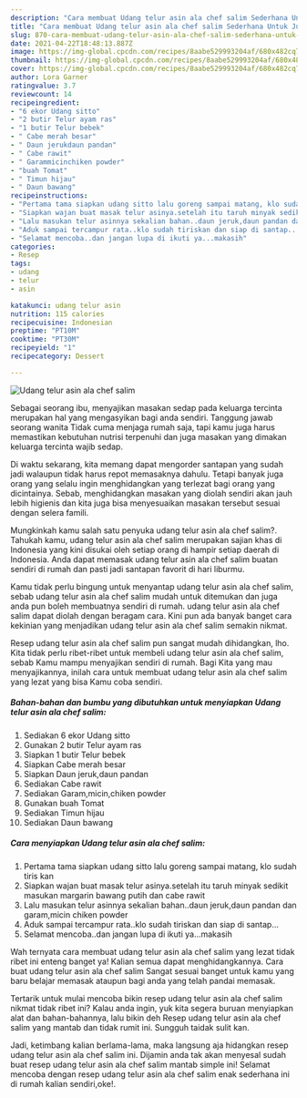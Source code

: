 ```yaml
---
description: "Cara membuat Udang telur asin ala chef salim Sederhana Untuk Jualan"
title: "Cara membuat Udang telur asin ala chef salim Sederhana Untuk Jualan"
slug: 870-cara-membuat-udang-telur-asin-ala-chef-salim-sederhana-untuk-jualan
date: 2021-04-22T18:48:13.887Z
image: https://img-global.cpcdn.com/recipes/8aabe529993204af/680x482cq70/udang-telur-asin-ala-chef-salim-foto-resep-utama.jpg
thumbnail: https://img-global.cpcdn.com/recipes/8aabe529993204af/680x482cq70/udang-telur-asin-ala-chef-salim-foto-resep-utama.jpg
cover: https://img-global.cpcdn.com/recipes/8aabe529993204af/680x482cq70/udang-telur-asin-ala-chef-salim-foto-resep-utama.jpg
author: Lora Garner
ratingvalue: 3.7
reviewcount: 14
recipeingredient:
- "6 ekor Udang sitto"
- "2 butir Telur ayam ras"
- "1 butir Telur bebek"
- " Cabe merah besar"
- " Daun jerukdaun pandan"
- " Cabe rawit"
- " Garammicinchiken powder"
- "buah Tomat"
- " Timun hijau"
- " Daun bawang"
recipeinstructions:
- "Pertama tama siapkan udang sitto lalu goreng sampai matang, klo sudah tiris kan"
- "Siapkan wajan buat masak telur asinya.setelah itu taruh minyak sedikit masukan margarin bawang putih dan cabe rawit"
- "Lalu masukan telur asinnya sekalian bahan..daun jeruk,daun pandan dan garam,micin chiken powder"
- "Aduk sampai tercampur rata..klo sudah tiriskan dan siap di santap..."
- "Selamat mencoba..dan jangan lupa di ikuti ya...makasih"
categories:
- Resep
tags:
- udang
- telur
- asin

katakunci: udang telur asin 
nutrition: 115 calories
recipecuisine: Indonesian
preptime: "PT10M"
cooktime: "PT30M"
recipeyield: "1"
recipecategory: Dessert

---
```



![Udang telur asin ala chef salim](https://img-global.cpcdn.com/recipes/8aabe529993204af/680x482cq70/udang-telur-asin-ala-chef-salim-foto-resep-utama.jpg)

Sebagai seorang ibu, menyajikan masakan sedap pada keluarga tercinta merupakan hal yang mengasyikan bagi anda sendiri. Tanggung jawab seorang  wanita Tidak cuma menjaga rumah saja, tapi kamu juga harus memastikan kebutuhan nutrisi terpenuhi dan juga masakan yang dimakan keluarga tercinta wajib sedap.

Di waktu  sekarang, kita memang dapat mengorder santapan yang sudah jadi walaupun tidak harus repot memasaknya dahulu. Tetapi banyak juga orang yang selalu ingin menghidangkan yang terlezat bagi orang yang dicintainya. Sebab, menghidangkan masakan yang diolah sendiri akan jauh lebih higienis dan kita juga bisa menyesuaikan masakan tersebut sesuai dengan selera famili. 



Mungkinkah kamu salah satu penyuka udang telur asin ala chef salim?. Tahukah kamu, udang telur asin ala chef salim merupakan sajian khas di Indonesia yang kini disukai oleh setiap orang di hampir setiap daerah di Indonesia. Anda dapat memasak udang telur asin ala chef salim buatan sendiri di rumah dan pasti jadi santapan favorit di hari liburmu.

Kamu tidak perlu bingung untuk menyantap udang telur asin ala chef salim, sebab udang telur asin ala chef salim mudah untuk ditemukan dan juga anda pun boleh membuatnya sendiri di rumah. udang telur asin ala chef salim dapat diolah dengan beragam cara. Kini pun ada banyak banget cara kekinian yang menjadikan udang telur asin ala chef salim semakin nikmat.

Resep udang telur asin ala chef salim pun sangat mudah dihidangkan, lho. Kita tidak perlu ribet-ribet untuk membeli udang telur asin ala chef salim, sebab Kamu mampu menyajikan sendiri di rumah. Bagi Kita yang mau menyajikannya, inilah cara untuk membuat udang telur asin ala chef salim yang lezat yang bisa Kamu coba sendiri.

<!--inarticleads1-->

##### Bahan-bahan dan bumbu yang dibutuhkan untuk menyiapkan Udang telur asin ala chef salim:

1. Sediakan 6 ekor Udang sitto
1. Gunakan 2 butir Telur ayam ras
1. Siapkan 1 butir Telur bebek
1. Siapkan  Cabe merah besar
1. Siapkan  Daun jeruk,daun pandan
1. Sediakan  Cabe rawit
1. Sediakan  Garam,micin,chiken powder
1. Gunakan buah Tomat
1. Sediakan  Timun hijau
1. Sediakan  Daun bawang




<!--inarticleads2-->

##### Cara menyiapkan Udang telur asin ala chef salim:

1. Pertama tama siapkan udang sitto lalu goreng sampai matang, klo sudah tiris kan
1. Siapkan wajan buat masak telur asinya.setelah itu taruh minyak sedikit masukan margarin bawang putih dan cabe rawit
1. Lalu masukan telur asinnya sekalian bahan..daun jeruk,daun pandan dan garam,micin chiken powder
1. Aduk sampai tercampur rata..klo sudah tiriskan dan siap di santap...
1. Selamat mencoba..dan jangan lupa di ikuti ya...makasih




Wah ternyata cara membuat udang telur asin ala chef salim yang lezat tidak ribet ini enteng banget ya! Kalian semua dapat menghidangkannya. Cara buat udang telur asin ala chef salim Sangat sesuai banget untuk kamu yang baru belajar memasak ataupun bagi anda yang telah pandai memasak.

Tertarik untuk mulai mencoba bikin resep udang telur asin ala chef salim nikmat tidak ribet ini? Kalau anda ingin, yuk kita segera buruan menyiapkan alat dan bahan-bahannya, lalu bikin deh Resep udang telur asin ala chef salim yang mantab dan tidak rumit ini. Sungguh taidak sulit kan. 

Jadi, ketimbang kalian berlama-lama, maka langsung aja hidangkan resep udang telur asin ala chef salim ini. Dijamin anda tak akan menyesal sudah buat resep udang telur asin ala chef salim mantab simple ini! Selamat mencoba dengan resep udang telur asin ala chef salim enak sederhana ini di rumah kalian sendiri,oke!.

